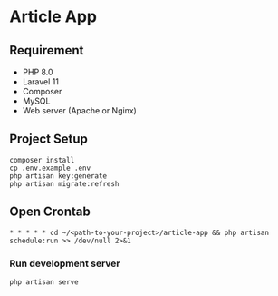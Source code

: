 # Article App

## Requirement

- PHP 8.0
- Laravel 11
- Composer
- MySQL
- Web server (Apache or Nginx)

## Project Setup

```shell
composer install
cp .env.example .env
php artisan key:generate
php artisan migrate:refresh 
```

## Open Crontab 
```shell
* * * * * cd ~/<path-to-your-project>/article-app && php artisan schedule:run >> /dev/null 2>&1
```

### Run development server

```shell
php artisan serve
```

